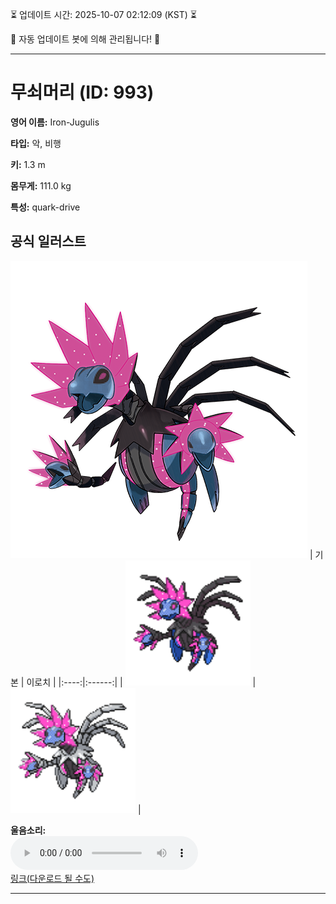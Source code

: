 
⏳ 업데이트 시간: 2025-10-07 02:12:09 (KST) ⏳

🤖 자동 업데이트 봇에 의해 관리됩니다! 🤖

---

# 무쇠머리 (ID: 993)
**영어 이름:** Iron-Jugulis

**타입:** 악, 비행

**키:** 1.3 m

**몸무게:** 111.0 kg

**특성:** quark-drive

## 공식 일러스트
![](https://raw.githubusercontent.com/PokeAPI/sprites/master/sprites/pokemon/other/official-artwork/993.png)
| 기본 | 이로치 |
|:----:|:------:|
| <img src="https://raw.githubusercontent.com/PokeAPI/sprites/master/sprites/pokemon/993.png" width="200"> | <img src="https://raw.githubusercontent.com/PokeAPI/sprites/master/sprites/pokemon/shiny/993.png" width="200"> |

**울음소리:**<br><audio controls src="https://raw.githubusercontent.com/PokeAPI/cries/main/cries/pokemon/latest/993.ogg"></audio><br> [링크(다운로드 될 수도)](https://raw.githubusercontent.com/PokeAPI/cries/main/cries/pokemon/latest/993.ogg)


---
